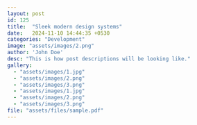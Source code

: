 ```yaml
---
layout: post
id: 125
title:  "Sleek modern design systems"
date:   2024-11-10 14:44:35 +0530
categories: "Development"
image: "assets/images/2.png"
author: 'John Doe'
desc: "This is how post descriptions will be looking like."
gallery:
  - "assets/images/1.jpg"
  - "assets/images/2.png"
  - "assets/images/3.png"
  - "assets/images/1.jpg"
  - "assets/images/2.png"
  - "assets/images/3.png"
file: "assets/files/sample.pdf"
---
```

